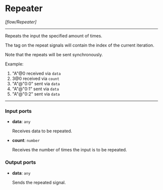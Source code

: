 # Repeater

_[flow/Repeater]_

---

Repeats the input the specified amount of times.  
  
The tag on the repeat signals will contain the index of the current iteration.  
  
Note that the repeats will be sent synchronously.  
  
Example:  
1. "A"@0 received via `data`  
2. 3@0 received via `count`  
3. "A"@"0:0" sent via `data`  
4. "A"@"0:1" sent via `data`  
5. "A"@"0:2" sent via `data`  

---

### Input ports

* __data__: ` any `


    Receives data to be repeated.  


* __count__: ` number `


    Receives the number of times the input is to be repeated.  

### Output ports

* __data__: ` any `


    Sends the repeated signal.  

